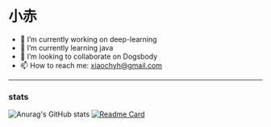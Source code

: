 # 小赤
- 🔭 I’m currently working on deep-learning
- 🌱 I’m currently learning java
- 👯 I’m looking to collaborate on Dogsbody
- 📫 How to reach me: xiaochyh@gmail.com
***
### stats
![Anurag's GitHub stats](https://github-readme-stats.vercel.app/api?username=chyhhwen&show_icons=true&theme=transparent)
[![Readme Card](https://github-readme-stats.vercel.app/api/pin/?username=chyhhwen&repo=github-readme-stats)](https://github.com/chyhhwen/eraser-robot)



